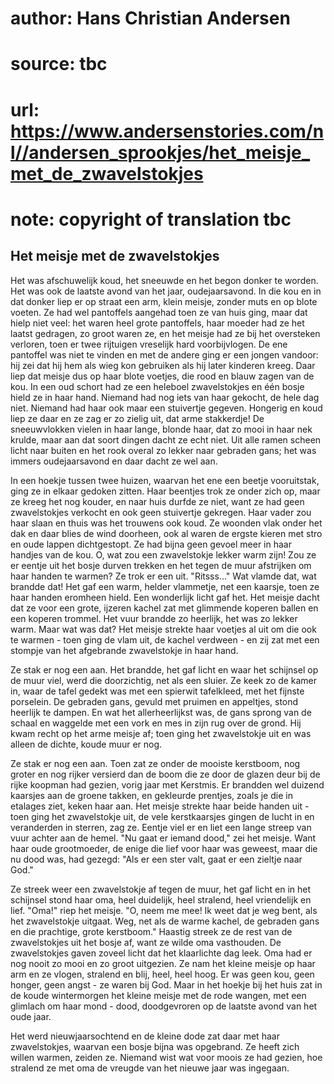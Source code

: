 # author: Hans Christian Andersen
# source: tbc
# url: https://www.andersenstories.com/nl//andersen_sprookjes/het_meisje_met_de_zwavelstokjes
# note: copyright of translation tbc

## Het meisje met de zwavelstokjes 

Het was afschuwelijk koud, het sneeuwde en het begon donker te worden.
Het was ook de laatste avond van het jaar, oudejaarsavond. In die kou en
in dat donker liep er op straat een arm, klein meisje, zonder muts en op
blote voeten. Ze had wel pantoffels aangehad toen ze van huis ging, maar
dat hielp niet veel: het waren heel grote pantoffels, haar moeder had ze
het laatst gedragen, zo groot waren ze, en het meisje had ze bij het
oversteken verloren, toen er twee rijtuigen vreselijk hard
voorbijvlogen. De ene pantoffel was niet te vinden en met de andere ging
er een jongen vandoor: hij zei dat hij hem als wieg kon gebruiken als
hij later kinderen kreeg. Daar liep dat meisje dus op haar blote
voetjes, die rood en blauw zagen van de kou. In een oud schort had ze
een heleboel zwavelstokjes en één bosje hield ze in haar hand. Niemand
had nog iets van haar gekocht, de hele dag niet. Niemand had haar ook
maar een stuivertje gegeven. Hongerig en koud liep ze daar en ze zag er
zo zielig uit, dat arme stakkerdje! De sneeuwvlokken vielen in haar
lange, blonde haar, dat zo mooi in haar nek krulde, maar aan dat soort
dingen dacht ze echt niet. Uit alle ramen scheen licht naar buiten en
het rook overal zo lekker naar gebraden gans; het was immers
oudejaarsavond en daar dacht ze wel aan.

In een hoekje tussen twee huizen, waarvan het ene een beetje
vooruitstak, ging ze in elkaar gedoken zitten. Haar beentjes trok ze
onder zich op, maar ze kreeg het nog kouder, en naar huis durfde ze
niet, want ze had geen zwavelstokjes verkocht en ook geen stuivertje
gekregen. Haar vader zou haar slaan en thuis was het trouwens ook koud.
Ze woonden vlak onder het dak en daar blies de wind doorheen, ook al
waren de ergste kieren met stro en oude lappen dichtgestopt. Ze had
bijna geen gevoel meer in haar handjes van de kou. O, wat zou een
zwavelstokje lekker warm zijn! Zou ze er eentje uit het bosje durven
trekken en het tegen de muur afstrijken om haar handen te warmen? Ze
trok er een uit. "Ritsss..." Wat vlamde dat, wat brandde dat! Het gaf
een warm, helder vlammetje, net een kaarsje, toen ze haar handen
eromheen hield. Een wonderlijk licht gaf het. Het meisje dacht dat ze
voor een grote, ijzeren kachel zat met glimmende koperen ballen en een
koperen trommel. Het vuur brandde zo heerlijk, het was zo lekker warm.
Maar wat was dat? Het meisje strekte haar voetjes al uit om die ook te
warmen - toen ging de vlam uit, de kachel verdween - en zij zat met een
stompje van het afgebrande zwavelstokje in haar hand.

Ze stak er nog een aan. Het brandde, het gaf licht en waar het schijnsel
op de muur viel, werd die doorzichtig, net als een sluier. Ze keek zo de
kamer in, waar de tafel gedekt was met een spierwit tafelkleed, met het
fijnste porselein. De gebraden gans, gevuld met pruimen en appeltjes,
stond heerlijk te dampen. En wat het allerheerlijkst was, de gans sprong
van de schaal en waggelde met een vork en mes in zijn rug over de grond.
Hij kwam recht op het arme meisje af; toen ging het zwavelstokje uit en
was alleen de dichte, koude muur er nog.

Ze stak er nog een aan. Toen zat ze onder de mooiste kerstboom, nog
groter en nog rijker versierd dan de boom die ze door de glazen deur bij
de rijke koopman had gezien, vorig jaar met Kerstmis. Er brandden wel
duizend kaarsjes aan de groene takken, en gekleurde prentjes, zoals je
die in etalages ziet, keken haar aan. Het meisje strekte haar beide
handen uit - toen ging het zwavelstokje uit, de vele kerstkaarsjes
gingen de lucht in en veranderden in sterren, zag ze. Eentje viel er en
liet een lange streep van vuur achter aan de hemel. "Nu gaat er iemand
dood," zei het meisje. Want haar oude grootmoeder, de enige die lief
voor haar was geweest, maar die nu dood was, had gezegd: "Als er een
ster valt, gaat er een zieltje naar God."

Ze streek weer een zwavelstokje af tegen de muur, het gaf licht en in
het schijnsel stond haar oma, heel duidelijk, heel stralend, heel
vriendelijk en lief. "Oma!" riep het meisje. "O, neem me mee! Ik weet
dat je weg bent, als het zwavelstokje uitgaat. Weg, net als de warme
kachel, de gebraden gans en die prachtige, grote kerstboom." Haastig
streek ze de rest van de zwavelstokjes uit het bosje af, want ze wilde
oma vasthouden. De zwavelstokjes gaven zoveel licht dat het klaarlichte
dag leek. Oma had er nog nooit zo mooi en zo groot uitgezien. Ze nam het
kleine meisje op haar arm en ze vlogen, stralend en blij, heel, heel
hoog. Er was geen kou, geen honger, geen angst - ze waren bij God. Maar
in het hoekje bij het huis zat in de koude wintermorgen het kleine
meisje met de rode wangen, met een glimlach om haar mond - dood,
doodgevroren op de laatste avond van het oude jaar.

Het werd nieuwjaarsochtend en de kleine dode zat daar met haar
zwavelstokjes, waarvan een bosje bijna was opgebrand. Ze heeft zich
willen warmen, zeiden ze. Niemand wist wat voor moois ze had gezien, hoe
stralend ze met oma de vreugde van het nieuwe jaar was ingegaan.
